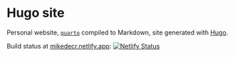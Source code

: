 # Hugo site

Personal website, [`quarto`](https://quarto.org/) compiled to Markdown, site generated with [Hugo](https://gohugo.io/).

Build status at [mikedecr.netlify.app](https://mikedecr.netlify.app/): [![Netlify Status](https://api.netlify.com/api/v1/badges/fbc483b6-8147-45ad-9e78-f11e6e5d1e53/deploy-status)](https://app.netlify.com/sites/mikedecr/deploys)
